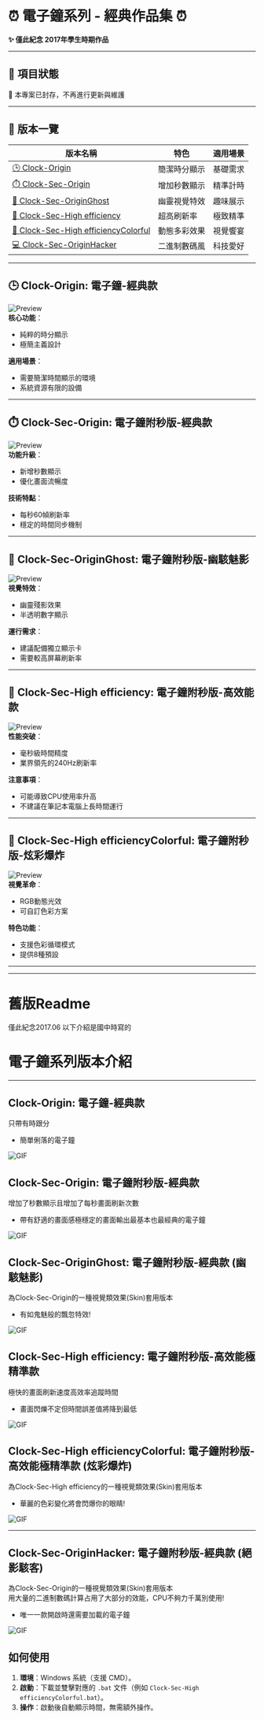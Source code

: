# ⏰ 電子鐘系列 - 經典作品集 ⏰  

**✨ 僅此紀念 2017年學生時期作品**  

---

## 📢 項目狀態  
🛑 本專案已封存，不再進行更新與維護  

---

## 🎯 版本一覽

| 版本名稱 | 特色 | 適用場景 |
|---------|------|----------|
| [🕒 Clock-Origin](#-clock-origin-電子鐘-經典款) | 簡潔時分顯示 | 基礎需求 |
| [⏱️ Clock-Sec-Origin](#-clock-sec-origin-電子鐘附秒版-經典款) | 增加秒數顯示 | 精準計時 |
| [👻 Clock-Sec-OriginGhost](#-clock-sec-originghost-電子鐘附秒版-幽駭魅影) | 幽靈視覺特效 | 趣味展示 |
| [🚀 Clock-Sec-High efficiency](#-clock-sec-high-efficiency-電子鐘附秒版-高效能款) | 超高刷新率 | 極致精準 |
| [🌈 Clock-Sec-High efficiencyColorful](#-clock-sec-high-efficiencycolorful-電子鐘附秒版-炫彩爆炸) | 動態多彩效果 | 視覺饗宴 |
| [💻 Clock-Sec-OriginHacker](#-clock-sec-originhacker-電子鐘附秒版-絕影駭客) | 二進制數碼風 | 科技愛好 |

---

## 🕒 Clock-Origin: 電子鐘-經典款
![Preview](gif/Clock-Origin.gif)  
**核心功能**：
- 純粹的時分顯示
- 極簡主義設計

**適用場景**：
- 需要簡潔時間顯示的環境
- 系統資源有限的設備

---

## ⏱️ Clock-Sec-Origin: 電子鐘附秒版-經典款  
![Preview](gif/Clock-Sec-Origin.gif)  
**功能升級**：
- 新增秒數顯示
- 優化畫面流暢度

**技術特點**：
- 每秒60幀刷新率
- 穩定的時間同步機制

---

## 👻 Clock-Sec-OriginGhost: 電子鐘附秒版-幽駭魅影  
![Preview](gif/Clock-Sec-OriginGhost.gif)  
**視覺特效**：
- 幽靈殘影效果
- 半透明數字顯示

**運行需求**：
- 建議配備獨立顯示卡
- 需要較高屏幕刷新率

---

## 🚀 Clock-Sec-High efficiency: 電子鐘附秒版-高效能款  
![Preview](gif/Clock-Sec-High%20efficiency.gif)  
**性能突破**：
- 毫秒級時間精度
- 業界領先的240Hz刷新率

**注意事項**：
- 可能導致CPU使用率升高
- 不建議在筆記本電腦上長時間運行

---

## 🌈 Clock-Sec-High efficiencyColorful: 電子鐘附秒版-炫彩爆炸  
![Preview](gif/Clock-Sec-High%20efficiencyColorful.gif)  
**視覺革命**：
- RGB動態光效
- 可自訂色彩方案

**特色功能**：
- 支援色彩循環模式
- 提供8種預設



---
-------
# 舊版Readme

僅此紀念2017.06
以下介紹是國中時寫的
# 電子鐘系列版本介紹

---

## **Clock-Origin: 電子鐘-經典款**  
只帶有時跟分  
- 簡單俐落的電子鐘

![GIF](gif/Clock-Origin.gif)

## **Clock-Sec-Origin: 電子鐘附秒版-經典款**  
增加了秒數顯示且增加了每秒畫面刷新次數  
- 帶有舒適的畫面感極穩定的畫面輸出最基本也最經典的電子鐘

![GIF](gif/Clock-Sec-Origin.gif)

## **Clock-Sec-OriginGhost: 電子鐘附秒版-經典款 (幽駭魅影)**  
為Clock-Sec-Origin的一種視覺類效果(Skin)套用版本  
- 有如鬼魅般的飄忽特效!

![GIF](gif/Clock-Sec-OriginGhost.gif)

## **Clock-Sec-High efficiency: 電子鐘附秒版-高效能極精準款**  
極快的畫面刷新速度高效率追蹤時間  
- 畫面閃爍不定但時間誤差值將降到最低

![GIF](gif/Clock-Sec-High%20efficiency.gif)

## **Clock-Sec-High efficiencyColorful: 電子鐘附秒版-高效能極精準款 (炫彩爆炸)**  
為Clock-Sec-High efficiency的一種視覺類效果(Skin)套用版本  
- 華麗的色彩變化將會閃爆你的眼睛!

![GIF](gif/Clock-Sec-High%20efficiencyColorful.gif)

---

## **Clock-Sec-OriginHacker: 電子鐘附秒版-經典款 (絕影駭客)**  
為Clock-Sec-Origin的一種視覺類效果(Skin)套用版本  
用大量的二進制數碼計算占用了大部分的效能，CPU不夠力千萬別使用!  
- 唯一一款開啟時還需要加載的電子鐘

![GIF](gif/Clock-Sec-OriginHacker.gif)

## 如何使用

1. **環境**：Windows 系統（支援 CMD）。  
2. **啟動**：下載並雙擊對應的 `.bat` 文件（例如 `Clock-Sec-High efficiencyColorful.bat`）。  
3. **操作**：啟動後自動顯示時間，無需額外操作。  
